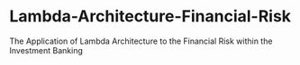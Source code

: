 # Lambda-Architecture-Financial-Risk
The Application of Lambda Architecture to the Financial Risk within the Investment Banking
